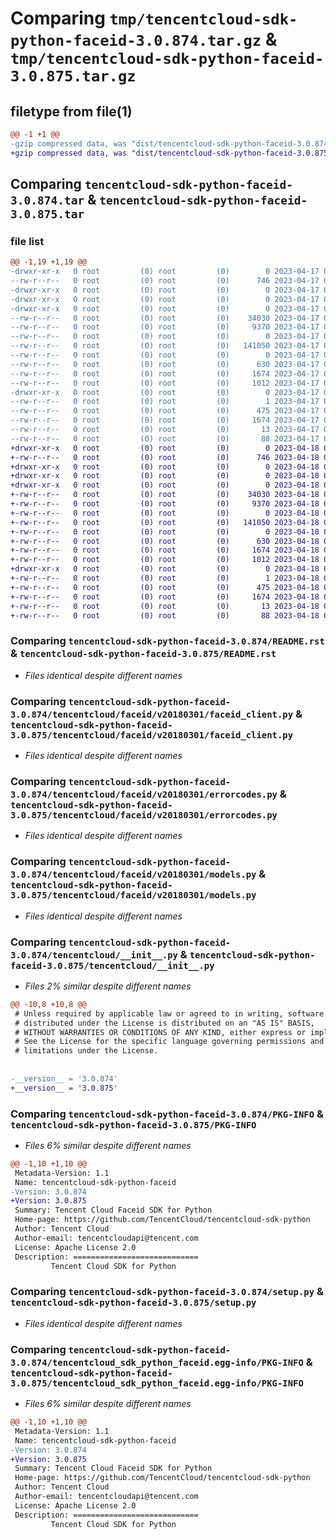 # Comparing `tmp/tencentcloud-sdk-python-faceid-3.0.874.tar.gz` & `tmp/tencentcloud-sdk-python-faceid-3.0.875.tar.gz`

## filetype from file(1)

```diff
@@ -1 +1 @@
-gzip compressed data, was "dist/tencentcloud-sdk-python-faceid-3.0.874.tar", last modified: Mon Apr 17 00:30:12 2023, max compression
+gzip compressed data, was "dist/tencentcloud-sdk-python-faceid-3.0.875.tar", last modified: Tue Apr 18 00:38:47 2023, max compression
```

## Comparing `tencentcloud-sdk-python-faceid-3.0.874.tar` & `tencentcloud-sdk-python-faceid-3.0.875.tar`

### file list

```diff
@@ -1,19 +1,19 @@
-drwxr-xr-x   0 root         (0) root         (0)        0 2023-04-17 00:30:12.000000 tencentcloud-sdk-python-faceid-3.0.874/
--rw-r--r--   0 root         (0) root         (0)      746 2023-04-17 00:30:12.000000 tencentcloud-sdk-python-faceid-3.0.874/README.rst
-drwxr-xr-x   0 root         (0) root         (0)        0 2023-04-17 00:30:12.000000 tencentcloud-sdk-python-faceid-3.0.874/tencentcloud/
-drwxr-xr-x   0 root         (0) root         (0)        0 2023-04-17 00:30:12.000000 tencentcloud-sdk-python-faceid-3.0.874/tencentcloud/faceid/
-drwxr-xr-x   0 root         (0) root         (0)        0 2023-04-17 00:30:12.000000 tencentcloud-sdk-python-faceid-3.0.874/tencentcloud/faceid/v20180301/
--rw-r--r--   0 root         (0) root         (0)    34030 2023-04-17 00:30:12.000000 tencentcloud-sdk-python-faceid-3.0.874/tencentcloud/faceid/v20180301/faceid_client.py
--rw-r--r--   0 root         (0) root         (0)     9370 2023-04-17 00:30:12.000000 tencentcloud-sdk-python-faceid-3.0.874/tencentcloud/faceid/v20180301/errorcodes.py
--rw-r--r--   0 root         (0) root         (0)        0 2023-04-17 00:30:12.000000 tencentcloud-sdk-python-faceid-3.0.874/tencentcloud/faceid/v20180301/__init__.py
--rw-r--r--   0 root         (0) root         (0)   141050 2023-04-17 00:30:12.000000 tencentcloud-sdk-python-faceid-3.0.874/tencentcloud/faceid/v20180301/models.py
--rw-r--r--   0 root         (0) root         (0)        0 2023-04-17 00:30:12.000000 tencentcloud-sdk-python-faceid-3.0.874/tencentcloud/faceid/__init__.py
--rw-r--r--   0 root         (0) root         (0)      630 2023-04-17 00:30:12.000000 tencentcloud-sdk-python-faceid-3.0.874/tencentcloud/__init__.py
--rw-r--r--   0 root         (0) root         (0)     1674 2023-04-17 00:30:12.000000 tencentcloud-sdk-python-faceid-3.0.874/PKG-INFO
--rw-r--r--   0 root         (0) root         (0)     1012 2023-04-17 00:30:12.000000 tencentcloud-sdk-python-faceid-3.0.874/setup.py
-drwxr-xr-x   0 root         (0) root         (0)        0 2023-04-17 00:30:12.000000 tencentcloud-sdk-python-faceid-3.0.874/tencentcloud_sdk_python_faceid.egg-info/
--rw-r--r--   0 root         (0) root         (0)        1 2023-04-17 00:30:12.000000 tencentcloud-sdk-python-faceid-3.0.874/tencentcloud_sdk_python_faceid.egg-info/dependency_links.txt
--rw-r--r--   0 root         (0) root         (0)      475 2023-04-17 00:30:12.000000 tencentcloud-sdk-python-faceid-3.0.874/tencentcloud_sdk_python_faceid.egg-info/SOURCES.txt
--rw-r--r--   0 root         (0) root         (0)     1674 2023-04-17 00:30:12.000000 tencentcloud-sdk-python-faceid-3.0.874/tencentcloud_sdk_python_faceid.egg-info/PKG-INFO
--rw-r--r--   0 root         (0) root         (0)       13 2023-04-17 00:30:12.000000 tencentcloud-sdk-python-faceid-3.0.874/tencentcloud_sdk_python_faceid.egg-info/top_level.txt
--rw-r--r--   0 root         (0) root         (0)       88 2023-04-17 00:30:12.000000 tencentcloud-sdk-python-faceid-3.0.874/setup.cfg
+drwxr-xr-x   0 root         (0) root         (0)        0 2023-04-18 00:38:47.000000 tencentcloud-sdk-python-faceid-3.0.875/
+-rw-r--r--   0 root         (0) root         (0)      746 2023-04-18 00:38:46.000000 tencentcloud-sdk-python-faceid-3.0.875/README.rst
+drwxr-xr-x   0 root         (0) root         (0)        0 2023-04-18 00:38:47.000000 tencentcloud-sdk-python-faceid-3.0.875/tencentcloud/
+drwxr-xr-x   0 root         (0) root         (0)        0 2023-04-18 00:38:47.000000 tencentcloud-sdk-python-faceid-3.0.875/tencentcloud/faceid/
+drwxr-xr-x   0 root         (0) root         (0)        0 2023-04-18 00:38:47.000000 tencentcloud-sdk-python-faceid-3.0.875/tencentcloud/faceid/v20180301/
+-rw-r--r--   0 root         (0) root         (0)    34030 2023-04-18 00:38:46.000000 tencentcloud-sdk-python-faceid-3.0.875/tencentcloud/faceid/v20180301/faceid_client.py
+-rw-r--r--   0 root         (0) root         (0)     9370 2023-04-18 00:38:46.000000 tencentcloud-sdk-python-faceid-3.0.875/tencentcloud/faceid/v20180301/errorcodes.py
+-rw-r--r--   0 root         (0) root         (0)        0 2023-04-18 00:38:46.000000 tencentcloud-sdk-python-faceid-3.0.875/tencentcloud/faceid/v20180301/__init__.py
+-rw-r--r--   0 root         (0) root         (0)   141050 2023-04-18 00:38:46.000000 tencentcloud-sdk-python-faceid-3.0.875/tencentcloud/faceid/v20180301/models.py
+-rw-r--r--   0 root         (0) root         (0)        0 2023-04-18 00:38:46.000000 tencentcloud-sdk-python-faceid-3.0.875/tencentcloud/faceid/__init__.py
+-rw-r--r--   0 root         (0) root         (0)      630 2023-04-18 00:38:46.000000 tencentcloud-sdk-python-faceid-3.0.875/tencentcloud/__init__.py
+-rw-r--r--   0 root         (0) root         (0)     1674 2023-04-18 00:38:47.000000 tencentcloud-sdk-python-faceid-3.0.875/PKG-INFO
+-rw-r--r--   0 root         (0) root         (0)     1012 2023-04-18 00:38:46.000000 tencentcloud-sdk-python-faceid-3.0.875/setup.py
+drwxr-xr-x   0 root         (0) root         (0)        0 2023-04-18 00:38:47.000000 tencentcloud-sdk-python-faceid-3.0.875/tencentcloud_sdk_python_faceid.egg-info/
+-rw-r--r--   0 root         (0) root         (0)        1 2023-04-18 00:38:47.000000 tencentcloud-sdk-python-faceid-3.0.875/tencentcloud_sdk_python_faceid.egg-info/dependency_links.txt
+-rw-r--r--   0 root         (0) root         (0)      475 2023-04-18 00:38:47.000000 tencentcloud-sdk-python-faceid-3.0.875/tencentcloud_sdk_python_faceid.egg-info/SOURCES.txt
+-rw-r--r--   0 root         (0) root         (0)     1674 2023-04-18 00:38:47.000000 tencentcloud-sdk-python-faceid-3.0.875/tencentcloud_sdk_python_faceid.egg-info/PKG-INFO
+-rw-r--r--   0 root         (0) root         (0)       13 2023-04-18 00:38:47.000000 tencentcloud-sdk-python-faceid-3.0.875/tencentcloud_sdk_python_faceid.egg-info/top_level.txt
+-rw-r--r--   0 root         (0) root         (0)       88 2023-04-18 00:38:47.000000 tencentcloud-sdk-python-faceid-3.0.875/setup.cfg
```

### Comparing `tencentcloud-sdk-python-faceid-3.0.874/README.rst` & `tencentcloud-sdk-python-faceid-3.0.875/README.rst`

 * *Files identical despite different names*

### Comparing `tencentcloud-sdk-python-faceid-3.0.874/tencentcloud/faceid/v20180301/faceid_client.py` & `tencentcloud-sdk-python-faceid-3.0.875/tencentcloud/faceid/v20180301/faceid_client.py`

 * *Files identical despite different names*

### Comparing `tencentcloud-sdk-python-faceid-3.0.874/tencentcloud/faceid/v20180301/errorcodes.py` & `tencentcloud-sdk-python-faceid-3.0.875/tencentcloud/faceid/v20180301/errorcodes.py`

 * *Files identical despite different names*

### Comparing `tencentcloud-sdk-python-faceid-3.0.874/tencentcloud/faceid/v20180301/models.py` & `tencentcloud-sdk-python-faceid-3.0.875/tencentcloud/faceid/v20180301/models.py`

 * *Files identical despite different names*

### Comparing `tencentcloud-sdk-python-faceid-3.0.874/tencentcloud/__init__.py` & `tencentcloud-sdk-python-faceid-3.0.875/tencentcloud/__init__.py`

 * *Files 2% similar despite different names*

```diff
@@ -10,8 +10,8 @@
 # Unless required by applicable law or agreed to in writing, software
 # distributed under the License is distributed on an "AS IS" BASIS,
 # WITHOUT WARRANTIES OR CONDITIONS OF ANY KIND, either express or implied.
 # See the License for the specific language governing permissions and
 # limitations under the License.
 
 
-__version__ = '3.0.874'
+__version__ = '3.0.875'
```

### Comparing `tencentcloud-sdk-python-faceid-3.0.874/PKG-INFO` & `tencentcloud-sdk-python-faceid-3.0.875/PKG-INFO`

 * *Files 6% similar despite different names*

```diff
@@ -1,10 +1,10 @@
 Metadata-Version: 1.1
 Name: tencentcloud-sdk-python-faceid
-Version: 3.0.874
+Version: 3.0.875
 Summary: Tencent Cloud Faceid SDK for Python
 Home-page: https://github.com/TencentCloud/tencentcloud-sdk-python
 Author: Tencent Cloud
 Author-email: tencentcloudapi@tencent.com
 License: Apache License 2.0
 Description: ============================
         Tencent Cloud SDK for Python
```

### Comparing `tencentcloud-sdk-python-faceid-3.0.874/setup.py` & `tencentcloud-sdk-python-faceid-3.0.875/setup.py`

 * *Files identical despite different names*

### Comparing `tencentcloud-sdk-python-faceid-3.0.874/tencentcloud_sdk_python_faceid.egg-info/PKG-INFO` & `tencentcloud-sdk-python-faceid-3.0.875/tencentcloud_sdk_python_faceid.egg-info/PKG-INFO`

 * *Files 6% similar despite different names*

```diff
@@ -1,10 +1,10 @@
 Metadata-Version: 1.1
 Name: tencentcloud-sdk-python-faceid
-Version: 3.0.874
+Version: 3.0.875
 Summary: Tencent Cloud Faceid SDK for Python
 Home-page: https://github.com/TencentCloud/tencentcloud-sdk-python
 Author: Tencent Cloud
 Author-email: tencentcloudapi@tencent.com
 License: Apache License 2.0
 Description: ============================
         Tencent Cloud SDK for Python
```

